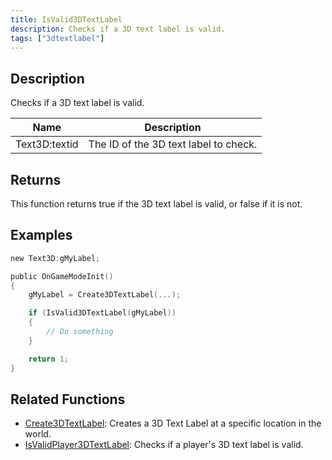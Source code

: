 ```yaml
---
title: IsValid3DTextLabel
description: Checks if a 3D text label is valid.
tags: ["3dtextlabel"]
---
```


<VersionWarn version='omp v1.1.0.2612' />

## Description

Checks if a 3D text label is valid.

| Name        | Description           |
| ----------- | --------------------- |
| Text3D:textid | The ID of the 3D text label to check.  |

## Returns

This function returns true if the 3D text label is valid, or false if it is not.

## Examples

```c
new Text3D:gMyLabel;

public OnGameModeInit()
{
    gMyLabel = Create3DTextLabel(...);

    if (IsValid3DTextLabel(gMyLabel))
    {
        // Do something
    }

    return 1;
}
```

## Related Functions

- [Create3DTextLabel](Create3DTextLabel): Creates a 3D Text Label at a specific location in the world.
- [IsValidPlayer3DTextLabel](IsValidPlayer3DTextLabel): Checks if a player's 3D text label is valid.

